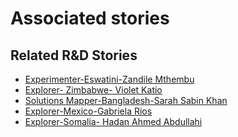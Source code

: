 # Associated stories

<!-- !!DO NOT REMOVE!! start autogenerated hyperlinks -->
## Related R&D Stories
- [Experimenter\-Eswatini\-Zandile Mthembu](/stories/?doc=Experimenter_SWZ)
- [Explorer\- Zimbabwe\- Violet Katio](/stories/?doc=Explorers_ZWE)
- [Solutions Mapper\-Bangladesh\-Sarah Sabin Khan](/stories/?doc=SolutionMappers_BGD)
- [Explorer\-Mexico\-Gabriela Rios](/stories/?doc=Explorers_MEX)
- [Explorer\-Somalia\- Hadan Ahmed Abdullahi](/stories/?doc=Explorers_SOM)
<!-- !!DO NOT REMOVE!! end autogenerated hyperlinks -->